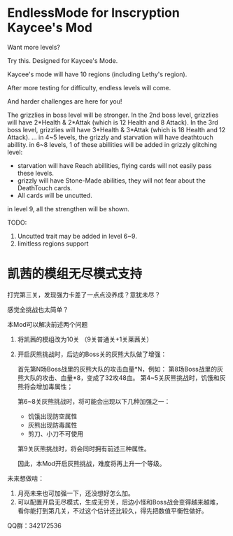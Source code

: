 # EndlessMode for Inscryption Kaycee's Mod


Want more levels? 

Try this. Designed for Kaycee's Mode. 

Kaycee's mode will have 10 regions (including Lethy's region). 

After more testing for difficulty, endless levels will come.

And harder challenges are here for you!

The grizzlies in boss level will be stronger.
In the 2nd boss level, grizzlies will have 2\*Health & 2\*Attak (which is 12 Health and 8 Attack).
In the 3rd boss level, grizzlies will have 3\*Health & 3\*Attak (which is 18 Health and 12 Attack).
...
in 4\~5 levels, the grizzly and starvation will have deathtouch abillity.
in 6\~8 levels, 1 of these abillities will be added in grizzly glitching level:

   * starvation will have Reach abillities, flying cards will not easily pass these levels.
   * grizzly will have Stone-Made abilities,  they will not fear about the DeathTouch cards.
   * All cards will be uncutted.

in level 9, all the strengthen will be shown.

TODO:
1. Uncutted trait may be added in level 6~9.
2. limitless regions support


# 凯茜的模组无尽模式支持

打完第三关，发现强力卡差了一点点没养成？意犹未尽？

感觉全挑战也太简单？

本Mod可以解决前述两个问题

1. 将凯茜的模组改为10关 （9关普通关+1关莱茜关）

2. 开启灰熊挑战时，后边的Boss关的灰熊大队做了增强：

   首先第N场Boss战里的灰熊大队的攻击血量\*N，例如：
   第8场Boss战里的灰熊大队的攻击、血量\*8，变成了32攻48血。
   第4~5关灰熊挑战时，饥饿和灰熊将会增加毒属性；
      
   第6~8关灰熊挑战时，将可能会出现以下几种加强之一：

      * 饥饿出现防空属性
      * 灰熊出现防毒属性
      * 剪刀、小刀不可使用

   第9关灰熊挑战时，将会同时拥有前述三种属性。

   因此，本Mod开启灰熊挑战，难度将再上升一个等级。

未来想做啥：

1. 月亮未来也可加强一下，还没想好怎么加。
2. 可以配置开启无尽模式，生成无穷关，后边小怪和Boss战会变得越来越难，看你能打到第几关，不过这个估计还比较久，得先把数值平衡性做好。

QQ群：342172536
